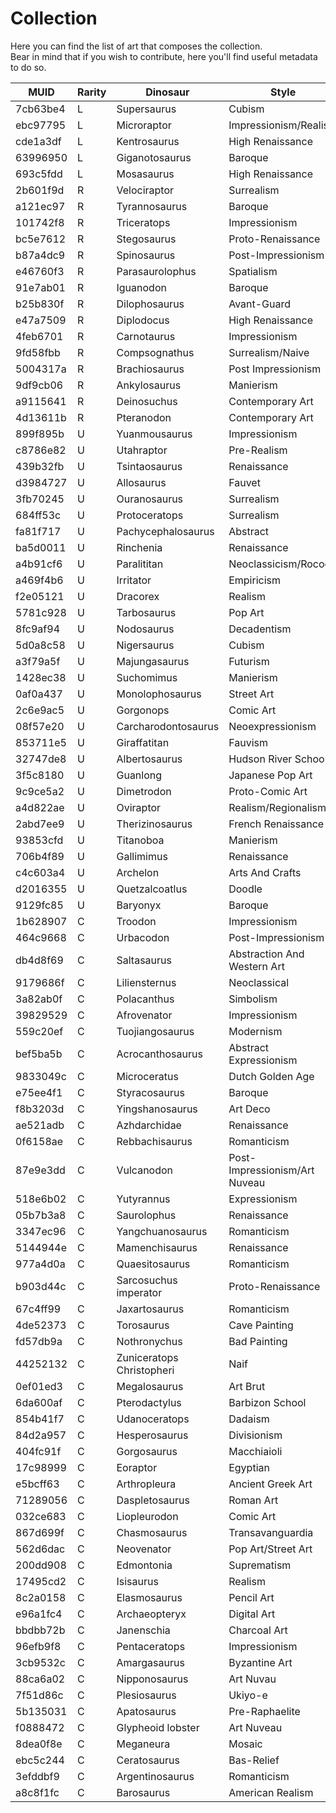 # Collection
Here you can find the list of art that composes the collection.  
Bear in mind that if you wish to contribute, here you'll find useful metadata to do so.

| MUID       | Rarity | Dinosaur                | Style                         | Quantity | Generations |
|----------|--------|---------------------------|-------------------------------|----------|-------------|
| 7cb63be4 | L      | Supersaurus               | Cubism                        | 1        |             |
| ebc97795 | L      | Microraptor               | Impressionism/Realism         | 1        |             |
| cde1a3df | L      | Kentrosaurus              | High Renaissance              | 1        |             |
| 63996950 | L      | Giganotosaurus            | Baroque                       | 1        |             |
| 693c5fdd | L      | Mosasaurus                | High Renaissance              | 1        |             |
| 2b601f9d | R      | Velociraptor              | Surrealism                    | 3        |             |
| a121ec97 | R      | Tyrannosaurus             | Baroque                       | 3        |             |
| 101742f8 | R      | Triceratops               | Impressionism                 | 3        |             |
| bc5e7612 | R      | Stegosaurus               | Proto-Renaissance             | 3        |             |
| b87a4dc9 | R      | Spinosaurus               | Post-Impressionism            | 3        |             |
| e46760f3 | R      | Parasaurolophus           | Spatialism                    | 3        |             |
| 91e7ab01 | R      | Iguanodon                 | Baroque                       | 3        |             |
| b25b830f | R      | Dilophosaurus             | Avant-Guard                   | 3        |             |
| e47a7509 | R      | Diplodocus                | High Renaissance              | 3        |             |
| 4feb6701 | R      | Carnotaurus               | Impressionism                 | 3        | 12          |
| 9fd58fbb | R      | Compsognathus             | Surrealism/Naive              | 3        |             |
| 5004317a | R      | Brachiosaurus             | Post Impressionism            | 3        |             |
| 9df9cb06 | R      | Ankylosaurus              | Manierism                     | 3        |             |
| a9115641 | R      | Deinosuchus               | Contemporary Art              | 3        |             |
| 4d13611b | R      | Pteranodon                | Contemporary Art              | 3        |             |
| 899f895b | U      | Yuanmousaurus             | Impressionism                 | 5        | 5           |
| c8786e82 | U      | Utahraptor                | Pre-Realism                   | 5        | 6           |
| 439b32fb | U      | Tsintaosaurus             | Renaissance                   | 5        | 16          |
| d3984727 | U      | Allosaurus                | Fauvet                        | 5        | 2           |
| 3fb70245 | U      | Ouranosaurus              | Surrealism                    | 5        | 18          |
| 684ff53c | U      | Protoceratops             | Surrealism                    | 5        | 24          |
| fa81f717 | U      | Pachycephalosaurus        | Abstract                      | 5        | 13          |
| ba5d0011 | U      | Rinchenia                 | Renaissance                   | 5        | 12          |
| a4b91cf6 | U      | Paralititan               | Neoclassicism/Rococo          | 5        | 6           |
| a469f4b6 | U      | Irritator                 | Empiricism                    | 5        | 12          |
| f2e05121 | U      | Dracorex                  | Realism                       | 5        | 14          |
| 5781c928 | U      | Tarbosaurus               | Pop Art                       | 5        | 11          |
| 8fc9af94 | U      | Nodosaurus                | Decadentism                   | 5        | 14          |
| 5d0a8c58 | U      | Nigersaurus               | Cubism                        | 5        | 5           |
| a3f79a5f | U      | Majungasaurus             | Futurism                      | 5        | 10          |
| 1428ec38 | U      | Suchomimus                | Manierism                     | 5        | 5           |
| 0af0a437 | U      | Monolophosaurus           | Street Art                    | 5        | 3           |
| 2c6e9ac5 | U      | Gorgonops                 | Comic Art                     | 5        | 22          |
| 08f57e20 | U      | Carcharodontosaurus       | Neoexpressionism              | 5        | 10          |
| 853711e5 | U      | Giraffatitan              | Fauvism                       | 5        | 12          |
| 32747de8 | U      | Albertosaurus             | Hudson River School           | 5        | 6           |
| 3f5c8180 | U      | Guanlong                  | Japanese Pop Art              | 5        | 14          |
| 9c9ce5a2 | U      | Dimetrodon                | Proto-Comic Art               | 5        | 12          |
| a4d822ae | U      | Oviraptor                 | Realism/Regionalism           | 5        | 1           |
| 2abd7ee9 | U      | Therizinosaurus           | French Renaissance            | 5        | 12          |
| 93853cfd | U      | Titanoboa                 | Manierism                     | 5        | 10          |
| 706b4f89 | U      | Gallimimus                | Renaissance                   | 5        | 18          |
| c4c603a4 | U      | Archelon                  | Arts And Crafts               | 5        | 13          |
| d2016355 | U      | Quetzalcoatlus            | Doodle                        | 5        | 10          |
| 9129fc85 | U      | Baryonyx                  | Baroque                       | 5        | 13          |
| 1b628907 | C      | Troodon                   | Impressionism                 | 10       | 2           |
| 464c9668 | C      | Urbacodon                 | Post-Impressionism            | 10       | 5           |
| db4d8f69 | C      | Saltasaurus               | Abstraction And Western Art   | 10       | 1           |
| 9179686f | C      | Liliensternus             | Neoclassical                  | 10       | 4           |
| 3a82ab0f | C      | Polacanthus               | Simbolism                     | 10       | 10          |
| 39829529 | C      | Afrovenator               | Impressionism                 | 10       | 4           |
| 559c20ef | C      | Tuojiangosaurus           | Modernism                     | 10       | 1           |
| bef5ba5b | C      | Acrocanthosaurus          | Abstract Expressionism        | 10       | 4           |
| 9833049c | C      | Microceratus              | Dutch Golden Age              | 10       | 5           |
| e75ee4f1 | C      | Styracosaurus             | Baroque                       | 10       | 4           |
| f8b3203d | C      | Yingshanosaurus           | Art Deco                      | 10       | 4           |
| ae521adb | C      | Azhdarchidae              | Renaissance                   | 10       | 7           |
| 0f6158ae | C      | Rebbachisaurus            | Romanticism                   | 10       | 16          |
| 87e9e3dd | C      | Vulcanodon                | Post-Impressionism/Art Nuveau | 10       | 2           |
| 518e6b02 | C      | Yutyrannus                | Expressionism                 | 10       | 2           |
| 05b7b3a8 | C      | Saurolophus               | Renaissance                   | 10       | 5           |
| 3347ec96 | C      | Yangchuanosaurus          | Romanticism                   | 10       | 3           |
| 5144944e | C      | Mamenchisaurus            | Renaissance                   | 10       | 3           |
| 977a4d0a | C      | Quaesitosaurus            | Romanticism                   | 10       | 2           |
| b903d44c | C      | Sarcosuchus imperator     | Proto-Renaissance             | 10       | 2           |
| 67c4ff99 | C      | Jaxartosaurus             | Romanticism                   | 10       |             |
| 4de52373 | C      | Torosaurus                | Cave Painting                 | 10       | 4           |
| fd57db9a | C      | Nothronychus              | Bad Painting                  | 10       | 2           |
| 44252132 | C      | Zuniceratops Christopheri | Naif                          | 10       | 3           |
| 0ef01ed3 | C      | Megalosaurus              | Art Brut                      | 10       | 4           |
| 6da600af | C      | Pterodactylus             | Barbizon School               | 10       | 3           |
| 854b41f7 | C      | Udanoceratops             | Dadaism                       | 10       |             |
| 84d2a957 | C      | Hesperosaurus             | Divisionism                   | 10       | 1           |
| 404fc91f | C      | Gorgosaurus               | Macchiaioli                   | 10       | 1           |
| 17c98999 | C      | Eoraptor                  | Egyptian                      | 10       | 5           |
| e5bcff63 | C      | Arthropleura              | Ancient Greek Art             | 10       | 5           |
| 71289056 | C      | Daspletosaurus            | Roman Art                     | 10       | 5           |
| 032ce683 | C      | Liopleurodon              | Comic Art                     | 10       | 2           |
| 867d699f | C      | Chasmosaurus              | Transavanguardia              | 10       | 4           |
| 562d6dac | C      | Neovenator                | Pop Art/Street Art            | 10       | 2           |
| 200dd908 | C      | Edmontonia                | Suprematism                   | 10       | 3           |
| 17495cd2 | C      | Isisaurus                 | Realism                       | 10       | 2           |
| 8c2a0158 | C      | Elasmosaurus              | Pencil Art                    | 10       | 11          |
| e96a1fc4 | C      | Archaeopteryx             | Digital Art                   | 10       | 3           |
| bbdbb72b | C      | Janenschia                | Charcoal Art                  | 10       |             |
| 96efb9f8 | C      | Pentaceratops             | Impressionism                 | 10       | 3           |
| 3cb9532c | C      | Amargasaurus              | Byzantine Art                 | 10       | 9           |
| 88ca6a02 | C      | Nipponosaurus             | Art Nuvau                     | 10       | 3           |
| 7f51d86c | C      | Plesiosaurus              | Ukiyo-e                       | 10       | 3           |
| 5b135031 | C      | Apatosaurus               | Pre-Raphaelite                | 10       | 1           |
| f0888472 | C      | Glypheoid lobster         | Art Nuveau                    | 10       | 4           |
| 8dea0f8e | C      | Meganeura                 | Mosaic                        | 10       | 1           |
| ebc5c244 | C      | Ceratosaurus              | Bas-Relief                    | 10       | 5           |
| 3efddbf9 | C      | Argentinosaurus           | Romanticism                   | 10       | 5           |
| a8c8f1fc | C      | Barosaurus                | American Realism              | 10       | 3           |
